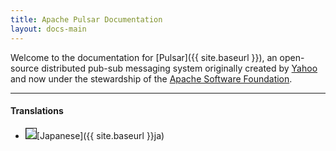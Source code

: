 ```yaml
---
title: Apache Pulsar Documentation
layout: docs-main
---
```


Welcome to the documentation for [Pulsar]({{ site.baseurl }}), an open-source distributed pub-sub messaging system originally created by [Yahoo](http://yahoo.github.io) and now under the stewardship of the [Apache Software Foundation](http://www.apache.org/).

<!-- The latest version of Pulsar is [{{ site.latest }}]({{ site.baseurl }}docs/{{ site.latest }}). -->

---

#### Translations

 * <img border="1px black" class="inline" src="{{ site.baseurl }}img/japan-flag.png" />[Japanese]({{ site.baseurl }}ja)
